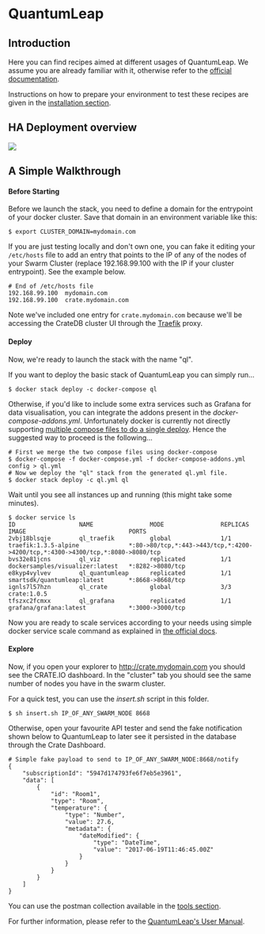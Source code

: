 # QuantumLeap


## Introduction
Here you can find recipes aimed at different usages of QuantumLeap. We assume you are already familiar with it, otherwise refer to the [official documentation](https://smartsdk.github.io/ngsi-timeseries-api/).

Instructions on how to prepare your environment to test these recipes are given in the [installation section](../../installation.md).


## HA Deployment overview

<img src='http://g.gravizo.com/g?
  digraph G {
      rankdir=LR;
      	compound=true;
      	node [shape="record" style="filled"];
      	splines=line;
      	Client [fillcolor="aliceblue"];
      	subgraph cluster {
      		label="3-Nodes Docker Swarm Cluster";
      		"Traefik" [fillcolor="aliceblue"];
      		"Swarm LB" [fillcolor="aliceblue"];
      		subgraph cluster_0 {
      			label="QuantumLeap";
                QL2 [fillcolor="aliceblue"];
                QL1 [fillcolor="aliceblue"];
                QL3 [fillcolor="aliceblue"];
      		}
      		subgraph cluster_1 {
      			label="CrateDB stack";
      			Crate1 [fillcolor="aliceblue"];
      			Crate2 [fillcolor="aliceblue"];
      			Crate3 [fillcolor="aliceblue"];
      		}
      		subgraph cluster_2 {
      			label="Grafana";
      			Grafana1 [fillcolor="aliceblue"];
      		}
      	}
      	Client -> "Swarm LB" [label="8668",lhead=cluster_0];
      	Client -> "Traefik" [label="4200",lhead=cluster_0];
      	Client -> "Grafana1" [label="3000",lhead=cluster_0];
      	"Swarm LB" -> {QL1,QL2,QL3};
      	Traefik -> Crate1 [lhead=cluster_1];
        Grafana1 -> Crate1 [lhead=cluster_1];
      	QL1 -> Crate1 [lhead=cluster_1];
      	QL2 -> Crate1 [lhead=cluster_1];
      	QL3 -> Crate1 [lhead=cluster_1];
      	Crate1 -> {Crate2, Crate3} [dir="both"];
        Crate2 -> {Crate3} [dir="both"];
  }
'>


## A Simple Walkthrough

#### Before Starting

Before we launch the stack, you need to define a domain for the entrypoint of your docker cluster. Save that domain in an environment variable like this:

    $ export CLUSTER_DOMAIN=mydomain.com

If you are just testing locally and don't own one, you can fake it editing your `/etc/hosts` file to add an entry that points to the IP of any of the nodes of your Swarm Cluster (replace 192.168.99.100 with the IP if your cluster entrypoint). See the example below.

    # End of /etc/hosts file
    192.168.99.100  mydomain.com
    192.168.99.100  crate.mydomain.com

Note we've included one entry for `crate.mydomain.com` because we'll be accessing the CrateDB cluster UI through the [Traefik](https://traefik.io) proxy.

#### Deploy

Now, we're ready to launch the stack with the name "ql".

If you want to deploy the basic stack of QuantumLeap you can simply run...

    $ docker stack deploy -c docker-compose ql

Otherwise, if you'd like to include some extra services such as Grafana for data visualisation, you can integrate the addons present in the *docker-compose-addons.yml*. Unfortunately docker is currently not directly supporting [multiple compose files to do a single deploy](https://github.com/moby/moby/issues/30127). Hence the suggested way to proceed is the following...

    # First we merge the two compose files using docker-compose
    $ docker-compose -f docker-compose.yml -f docker-compose-addons.yml config > ql.yml
    # Now we deploy the "ql" stack from the generated ql.yml file.
    $ docker stack deploy -c ql.yml ql

Wait until you see all instances up and running (this might take some minutes).

    $ docker service ls
    ID                  NAME                MODE                REPLICAS            IMAGE                             PORTS
    2vbj18blsqje        ql_traefik          global              1/1                 traefik:1.3.5-alpine              *:80->80/tcp,*:443->443/tcp,*:4200->4200/tcp,*:4300->4300/tcp,*:8080->8080/tcp
    bvs32e81jcns        ql_viz              replicated          1/1                 dockersamples/visualizer:latest   *:8282->8080/tcp
    e8kyp4vylvev        ql_quantumleap      replicated          1/1                 smartsdk/quantumleap:latest       *:8668->8668/tcp
    ignls7l57hzn        ql_crate            global              3/3                 crate:1.0.5                       
    tfszxc2fcmxx        ql_grafana          replicated          1/1                 grafana/grafana:latest            *:3000->3000/tcp

Now you are ready to scale services according to your needs using simple docker service scale command as explained in [the official docs](https://docs.docker.com/engine/swarm/swarm-tutorial/scale-service/).

#### Explore

Now, if you open your explorer to http://crate.mydomain.com you should see the CRATE.IO dashboard. In the "cluster" tab you should see the same number of nodes you have in the swarm cluster.

For a quick test, you can use the *insert.sh* script in this folder.

    $ sh insert.sh IP_OF_ANY_SWARM_NODE 8668

Otherwise, open your favourite API tester and send the fake notification shown below to QuantumLeap to later see it persisted in the database through the Crate Dashboard.

    # Simple fake payload to send to IP_OF_ANY_SWARM_NODE:8668/notify
    {
        "subscriptionId": "5947d174793fe6f7eb5e3961",
        "data": [
            {
                "id": "Room1",
                "type": "Room",
                "temperature": {
                    "type": "Number",
                    "value": 27.6,
                    "metadata": {
                        "dateModified": {
                            "type": "DateTime",
                            "value": "2017-06-19T11:46:45.00Z"
                        }
                    }
                }
            }
        ]
    }

You can use the postman collection available in the [tools section](../../tools/readme.md).

For further information, please refer to the [QuantumLeap's User Manual](https://smartsdk.github.io/ngsi-timeseries-api/).
